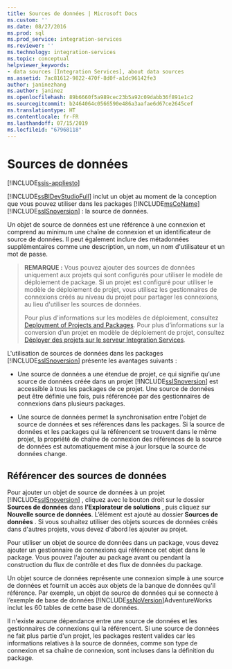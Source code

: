 ```yaml
---
title: Sources de données | Microsoft Docs
ms.custom: ''
ms.date: 08/27/2016
ms.prod: sql
ms.prod_service: integration-services
ms.reviewer: ''
ms.technology: integration-services
ms.topic: conceptual
helpviewer_keywords:
- data sources [Integration Services], about data sources
ms.assetid: 7ac81612-9822-470f-8d0f-a1dc96142fe3
author: janinezhang
ms.author: janinez
ms.openlocfilehash: 89b6660f5a989cec23b5a92c09dabb36f891e1c2
ms.sourcegitcommit: b2464064c0566590e486a3aafae6d67ce2645cef
ms.translationtype: HT
ms.contentlocale: fr-FR
ms.lasthandoff: 07/15/2019
ms.locfileid: "67968118"
---
```

# <a name="data-sources"></a>Sources de données

[!INCLUDE[ssis-appliesto](../../includes/ssis-appliesto-ssvrpluslinux-asdb-asdw-xxx.md)]


  [!INCLUDE[ssBIDevStudioFull](../../includes/ssbidevstudiofull-md.md)] inclut un objet au moment de la conception que vous pouvez utiliser dans les packages [!INCLUDE[msCoName](../../includes/msconame-md.md)] [!INCLUDE[ssISnoversion](../../includes/ssisnoversion-md.md)] : la source de données.  
  
 Un objet de source de données est une référence à une connexion et comprend au minimum une chaîne de connexion et un identificateur de source de données. Il peut également inclure des métadonnées supplémentaires comme une description, un nom, un nom d'utilisateur et un mot de passe.  
  
> **REMARQUE :** Vous pouvez ajouter des sources de données uniquement aux projets qui sont configurés pour utiliser le modèle de déploiement de package. Si un projet est configuré pour utiliser le modèle de déploiement de projet, vous utilisez les gestionnaires de connexions créés au niveau du projet pour partager les connexions, au lieu d'utiliser les sources de données.  
>   
>  Pour plus d'informations sur les modèles de déploiement, consultez [Deployment of Projects and Packages](../packages/deploy-integration-services-ssis-projects-and-packages.md). Pour plus d’informations sur la conversion d’un projet en modèle de déploiement de projet, consultez [Déployer des projets sur le serveur Integration Services](https://msdn.microsoft.com/library/hh231102.aspx).  
  
 L'utilisation de sources de données dans les packages [!INCLUDE[ssISnoversion](../../includes/ssisnoversion-md.md)] présente les avantages suivants :  
  
-   Une source de données a une étendue de projet, ce qui signifie qu’une source de données créée dans un projet [!INCLUDE[ssISnoversion](../../includes/ssisnoversion-md.md)] est accessible à tous les packages de ce projet. Une source de données peut être définie une fois, puis référencée par des gestionnaires de connexions dans plusieurs packages.  
  
-   Une source de données permet la synchronisation entre l'objet de source de données et ses références dans les packages. Si la source de données et les packages qui la référencent se trouvent dans le même projet, la propriété de chaîne de connexion des références de la source de données est automatiquement mise à jour lorsque la source de données change.  
  
## <a name="reference-data-sources"></a>Référencer des sources de données  
 Pour ajouter un objet de source de données à un projet [!INCLUDE[ssISnoversion](../../includes/ssisnoversion-md.md)] , cliquez avec le bouton droit sur le dossier **Sources de données** dans **l’Explorateur de solutions** , puis cliquez sur **Nouvelle source de données**. L’élément est ajouté au dossier **Sources de données** . Si vous souhaitez utiliser des objets sources de données créés dans d'autres projets, vous devez d'abord les ajouter au projet.  
  
 Pour utiliser un objet de source de données dans un package, vous devez ajouter un gestionnaire de connexions qui référence cet objet dans le package. Vous pouvez l'ajouter au package avant ou pendant la construction du flux de contrôle et des flux de données du package.  
  
 Un objet source de données représente une connexion simple à une source de données et fournit un accès aux objets de la banque de données qu'il référence. Par exemple, un objet de source de données qui se connecte à l’exemple de base de données [!INCLUDE[ssNoVersion](../../includes/ssnoversion-md.md)]AdventureWorks inclut les 60 tables de cette base de données.  
  
 Il n'existe aucune dépendance entre une source de données et les gestionnaires de connexions qui la référencent. Si une source de données ne fait plus partie d'un projet, les packages restent valides car les informations relatives à la source de données, comme son type de connexion et sa chaîne de connexion, sont incluses dans la définition du package.  
  
  

